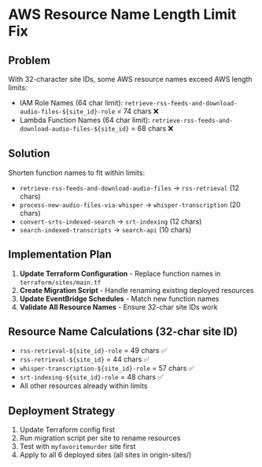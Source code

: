 # AWS Resource Name Length Limit Fix

## Problem
With 32-character site IDs, some AWS resource names exceed AWS length limits:
- IAM Role Names (64 char limit): `retrieve-rss-feeds-and-download-audio-files-${site_id}-role` = 74 chars ❌
- Lambda Function Names (64 char limit): `retrieve-rss-feeds-and-download-audio-files-${site_id}` = 68 chars ❌

## Solution
Shorten function names to fit within limits:
- `retrieve-rss-feeds-and-download-audio-files` → `rss-retrieval` (12 chars)
- `process-new-audio-files-via-whisper` → `whisper-transcription` (20 chars)
- `convert-srts-indexed-search` → `srt-indexing` (12 chars)
- `search-indexed-transcripts` → `search-api` (10 chars)

## Implementation Plan
1. **Update Terraform Configuration** - Replace function names in `terraform/sites/main.tf`
2. **Create Migration Script** - Handle renaming existing deployed resources
3. **Update EventBridge Schedules** - Match new function names
4. **Validate All Resource Names** - Ensure 32-char site IDs work

## Resource Name Calculations (32-char site ID)
- `rss-retrieval-${site_id}-role` = 49 chars ✅
- `rss-retrieval-${site_id}` = 44 chars ✅
- `whisper-transcription-${site_id}-role` = 57 chars ✅
- `srt-indexing-${site_id}-role` = 48 chars ✅
- All other resources already within limits

## Deployment Strategy
1. Update Terraform config first
2. Run migration script per site to rename resources
3. Test with `myfavoritemurder` site first
4. Apply to all 6 deployed sites (all sites in origin-sites/)